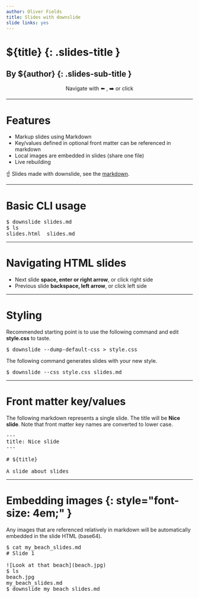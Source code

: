 ```yaml
---
author: Oliver Fields
title: Slides with downslide
slide links: yes
---
```


# ${title} {: .slides-title }

## By ${author} {: .slides-sub-title }

<p style="text-align: center; background-color: var(--color-fg); color: var(--color-bg); border-radius: .5em;">Navigate with ⬅️ , ➡️ or click</p>

---

# Features

- Markup slides using Markdown
- Key/values defined in optional front matter can be referenced in markdown
- Local images are embedded in slides (share one file)
- Live rebuilding

☝️ Slides made with downslide, see the [markdown](https://github.com/oliverfields/downslide/blob/main/example_slides.md?plain=1).

---

# Basic CLI usage

<pre>
$ downslide slides.md
$ ls
slides.html  slides.md
</pre>

---

# Navigating HTML slides

- Next slide **space, enter or right arrow**, or click right side
- Previous slide **backspace, left arrow**, or click left side


---

# Styling

Recommended starting point is to use the following command and edit **style.css** to taste.

<pre>
$ downslide --dump-default-css > style.css
</pre>

The following command generates slides with your new style.

<pre>
$ downslide --css style.css slides.md
</pre>

---

# Front matter key/values

The following markdown represents a single slide. The title will be **Nice slide**. Note that front matter key names are converted to lower case.

<pre>
--- 
title: Nice slide
--- 

# &dollar;{title}

A slide about slides
</pre>

---

# Embedding images {: style="font-size: 4em;" }

Any images that are referenced relatively in markdown will be automatically embedded in the slide HTML (base64).

<pre>
$ cat my_beach_slides.md
# Slide 1

![Look at that beach](beach.jpg)
$ ls
beach.jpg
my_beach_slides.md
$ downslide my_beach_slides.md
</pre>

